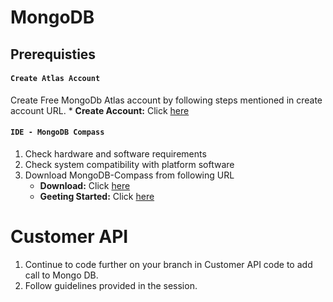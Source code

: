 # MongoDB

## Prerequisties

#### **`Create Atlas Account`**
 Create Free MongoDb Atlas account by following steps mentioned in create account URL.
    * **Create Account:** Click [here](https://docs.atlas.mongodb.com/tutorial/create-atlas-account) 

#### **`IDE - MongoDB Compass`**
1.	Check hardware and software requirements
2.	Check system compatibility with platform software
3.	Download MongoDB-Compass from following URL
    * **Download:** Click [here](https://www.mongodb.com/try/download/compass) 
    * **Geeting Started:** Click [here](https://docs.mongodb.com/compass/master/)


# Customer API
1.	Continue to code further on your branch in Customer API code to add call to Mongo DB.   
2.	Follow guidelines provided in the session. 

